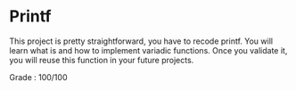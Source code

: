 # Printf
This project is pretty straightforward, you have to recode printf. You will learn what is and how to implement variadic functions. Once you validate it, you will reuse this function in your future projects.  
  
Grade : 100/100
